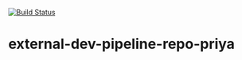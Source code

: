 [![Build Status](https://dev.azure.com/aarongilbert/ExternalDevPipeline-Priya/_apis/build/status/relativitydev.external-dev-pipeline-repo-priya?branchName=master)](https://dev.azure.com/aarongilbert/ExternalDevPipeline-Priya/_build/latest?definitionId=5&branchName=master)

# external-dev-pipeline-repo-priya


